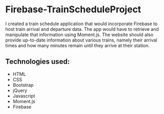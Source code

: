 # Firebase-TrainScheduleProject
 I created a train schedule application that would incorporate Firebase to host train arrival and departure data. The app would have to retrieve and manipulate that information using Moment.js. The website should also provide up-to-date information about various trains, namely their arrival times and how many minutes remain until they arrive at their station. 


 ## Technologies used:
* HTML
* CSS
* Bootstrap
* jQuery
* Javascript
* Moment.js
* Firebase
